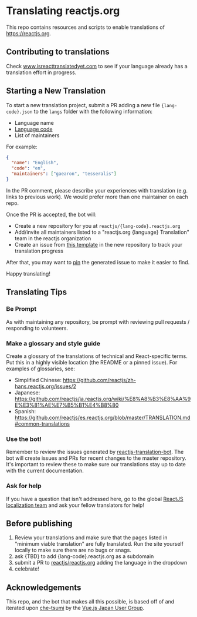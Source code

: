 # Translating reactjs.org

This repo contains resources and scripts to enable translations of https://reactjs.org.

## Contributing to translations

Check www.isreacttranslatedyet.com to see if your language already has a translation effort in progress.

## Starting a New Translation

To start a new translation project, submit a PR adding a new file `{lang-code}.json`
to the `langs` folder with the following information:

* Language name
* [Language code](https://en.wikipedia.org/wiki/List_of_ISO_639-1_codes)
* List of maintainers

For example:

```json
{
  "name": "English",
  "code": "en",
  "maintainers": ["gaearon", "tesseralis"]
}
```

In the PR comment, please describe your experiences with translation (e.g. links to previous work). We would prefer more than one maintainer on each repo.

Once the PR is accepted, the bot will:

* Create a new repository for you at `reactjs/{lang-code}.reactjs.org`
* Add/invite all maintainers listed to a "reactjs.org {language} Translation" team in the reactjs organization
* Create an issue from [this template](./PROGRESS.template.md) in the new repository to track your translation progress

After that, you may want to [pin](https://help.github.com/articles/pinning-an-issue-to-your-repository/) the generated issue to make it easier to find.

Happy translating!

## Translating Tips

### Be Prompt

As with maintaining any repository, be prompt with reviewing pull requests / responding to volunteers.

### Make a glossary and style guide

Create a glossary of the translations of technical and React-specific terms. Put this in a highly visible location (the README or a pinned issue). For examples of glossaries, see:

* Simplified Chinese: https://github.com/reactjs/zh-hans.reactjs.org/issues/2
* Japanese: https://github.com/reactjs/ja.reactjs.org/wiki/%E8%A8%B3%E8%AA%9E%E3%81%AE%E7%B5%B1%E4%B8%80
* Spanish: https://github.com/reactjs/es.reactjs.org/blob/master/TRANSLATION.md#common-translations

### Use the bot!

Remember to review the issues generated by [reactjs-translation-bot](https://github.com/reactjs-translation-bot). The bot will create issues and PRs for recent changes to the master repository. It's important to review these to make sure our translations stay up to date with the current documentation.

### Ask for help

If you have a question that isn't addressed here, go to the global [ReactJS localization team](https://github.com/orgs/reactjs/teams/reactjs-org-localization) and ask your fellow translators for help!

## Before publishing

1. Review your translations and make sure that the pages listed in "minimum viable translation" are fully translated. Run the site yourself locally to make sure there are no bugs or snags.
2. ask {TBD} to add {lang-code}.reactjs.org as a subdomain
3. submit a PR to [reactjs/reactjs.org](https://github.com/reactjs/reactjs.org) adding the language in the dropdown
4. celebrate!

## Acknowledgements

This repo, and the bot that makes all this possible, is based off of and iterated upon [che-tsumi](https://github.com/vuejs-jp/che-tsumi/tree/master/lib) by the [Vue.js Japan User Group](https://github.com/vuejs-jp).
